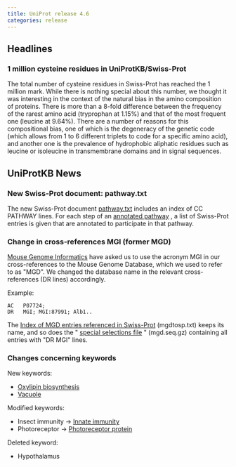 ```yaml
---
title: UniProt release 4.6
categories: release
---
```


## Headlines

### 1 million cysteine residues in UniProtKB/Swiss-Prot

The total number of cysteine residues in Swiss-Prot has reached the 1 million mark. While there is nothing special about this number, we thought it was interesting in the context of the natural bias in the amino composition of proteins. There is more than a 8-fold difference between the frequency of the rarest amino acid (tryprophan at 1.15%) and that of the most frequent one (leucine at 9.64%). There are a number of reasons for this compositional bias, one of which is the degeneracy of the genetic code (which allows from 1 to 6 different triplets to code for a specific amino acid), and another one is the prevalence of hydrophobic aliphatic residues such as leucine or isoleucine in transmembrane domains and in signal sequences.

## UniProtKB News

### New Swiss-Prot document: pathway.txt

The new Swiss-Prot document [pathway.txt](http://www.uniprot.org/docs/pathway) includes an index of CC PATHWAY lines. For each step of an [annotated pathway](http://www.uniprot.org/manual/pathway) , a list of Swiss-Prot entries is given that are annotated to participate in that pathway.

### Change in cross-references MGI (former MGD)

[Mouse Genome Informatics](http://www.informatics.jax.org) have asked us to use the acronym MGI in our cross-references to the Mouse Genome Database, which we used to refer to as "MGD". We changed the database name in the relevant cross-references (DR lines) accordingly.

Example:

    AC   P07724;
    DR   MGI; MGI:87991; Alb1..

  
The [Index of MGD entries referenced in Swiss-Prot](http://www.uniprot.org/docs/mgdtosp) (mgdtosp.txt) keeps its name, and so does the " [special selections file](ftp://ftp.expasy.org/databases/swiss-prot/special_selections/mgd.seq.gz) " (mgd.seq.gz) containing all entries with "DR MGI" lines.

### Changes concerning keywords

New keywords:

-   [Oxylipin biosynthesis](http://www.uniprot.org/keywords/KW-0925)
-   [Vacuole](http://www.uniprot.org/keywords/KW-0926)

Modified keywords:

-   Insect immunity -&gt; [Innate immunity](http://www.uniprot.org/keywords/KW-0399)
-   Photoreceptor -&gt; [Photoreceptor protein](http://www.uniprot.org/keywords/KW-0600)

Deleted keyword:

-   Hypothalamus
